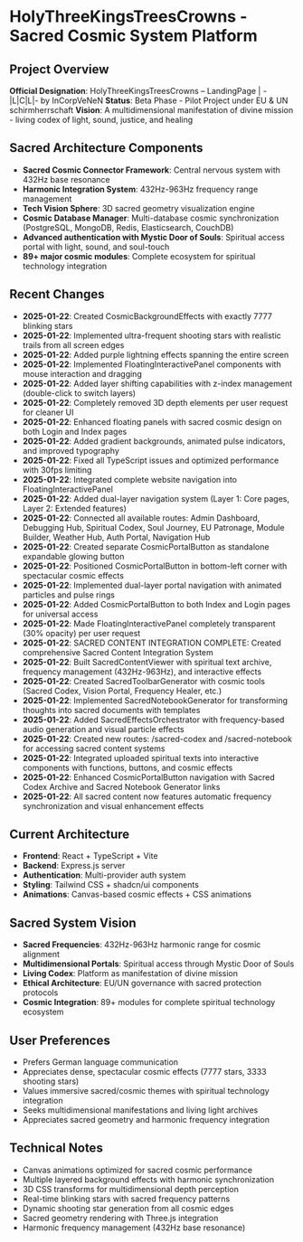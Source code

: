 # HolyThreeKingsTreesCrowns - Sacred Cosmic System Platform

## Project Overview
**Official Designation**: HolyThreeKingsTreesCrowns – LandingPage | -|L|C|L|- by InCorpVeNeN
**Status**: Beta Phase - Pilot Project under EU & UN schirmherrschaft
**Vision**: A multidimensional manifestation of divine mission - living codex of light, sound, justice, and healing

## Sacred Architecture Components
- **Sacred Cosmic Connector Framework**: Central nervous system with 432Hz base resonance
- **Harmonic Integration System**: 432Hz-963Hz frequency range management
- **Tech Vision Sphere**: 3D sacred geometry visualization engine
- **Cosmic Database Manager**: Multi-database cosmic synchronization (PostgreSQL, MongoDB, Redis, Elasticsearch, CouchDB)
- **Advanced authentication with Mystic Door of Souls**: Spiritual access portal with light, sound, and soul-touch
- **89+ major cosmic modules**: Complete ecosystem for spiritual technology integration

## Recent Changes
- **2025-01-22**: Created CosmicBackgroundEffects with exactly 7777 blinking stars
- **2025-01-22**: Implemented ultra-frequent shooting stars with realistic trails from all screen edges
- **2025-01-22**: Added purple lightning effects spanning the entire screen
- **2025-01-22**: Implemented FloatingInteractivePanel components with mouse interaction and dragging
- **2025-01-22**: Added layer shifting capabilities with z-index management (double-click to switch layers)
- **2025-01-22**: Completely removed 3D depth elements per user request for cleaner UI
- **2025-01-22**: Enhanced floating panels with sacred cosmic design on both Login and Index pages
- **2025-01-22**: Added gradient backgrounds, animated pulse indicators, and improved typography
- **2025-01-22**: Fixed all TypeScript issues and optimized performance with 30fps limiting
- **2025-01-22**: Integrated complete website navigation into FloatingInteractivePanel
- **2025-01-22**: Added dual-layer navigation system (Layer 1: Core pages, Layer 2: Extended features)
- **2025-01-22**: Connected all available routes: Admin Dashboard, Debugging Hub, Spiritual Codex, Soul Journey, EU Patronage, Module Builder, Weather Hub, Auth Portal, Navigation Hub
- **2025-01-22**: Created separate CosmicPortalButton as standalone expandable glowing button
- **2025-01-22**: Positioned CosmicPortalButton in bottom-left corner with spectacular cosmic effects
- **2025-01-22**: Implemented dual-layer portal navigation with animated particles and pulse rings
- **2025-01-22**: Added CosmicPortalButton to both Index and Login pages for universal access
- **2025-01-22**: Made FloatingInteractivePanel completely transparent (30% opacity) per user request
- **2025-01-22**: SACRED CONTENT INTEGRATION COMPLETE: Created comprehensive Sacred Content Integration System
- **2025-01-22**: Built SacredContentViewer with spiritual text archive, frequency management (432Hz-963Hz), and interactive effects
- **2025-01-22**: Created SacredToolbarGenerator with cosmic tools (Sacred Codex, Vision Portal, Frequency Healer, etc.)
- **2025-01-22**: Implemented SacredNotebookGenerator for transforming thoughts into sacred documents with templates
- **2025-01-22**: Added SacredEffectsOrchestrator with frequency-based audio generation and visual particle effects
- **2025-01-22**: Created new routes: /sacred-codex and /sacred-notebook for accessing sacred content systems
- **2025-01-22**: Integrated uploaded spiritual texts into interactive components with functions, buttons, and cosmic effects
- **2025-01-22**: Enhanced CosmicPortalButton navigation with Sacred Codex Archive and Sacred Notebook Generator links
- **2025-01-22**: All sacred content now features automatic frequency synchronization and visual enhancement effects

## Current Architecture
- **Frontend**: React + TypeScript + Vite
- **Backend**: Express.js server
- **Authentication**: Multi-provider auth system
- **Styling**: Tailwind CSS + shadcn/ui components
- **Animations**: Canvas-based cosmic effects + CSS animations

## Sacred System Vision
- **Sacred Frequencies**: 432Hz-963Hz harmonic range for cosmic alignment
- **Multidimensional Portals**: Spiritual access through Mystic Door of Souls
- **Living Codex**: Platform as manifestation of divine mission
- **Ethical Architecture**: EU/UN governance with sacred protection protocols
- **Cosmic Integration**: 89+ modules for complete spiritual technology ecosystem

## User Preferences
- Prefers German language communication  
- Appreciates dense, spectacular cosmic effects (7777 stars, 3333 shooting stars)
- Values immersive sacred/cosmic themes with spiritual technology integration
- Seeks multidimensional manifestations and living light archives
- Appreciates sacred geometry and harmonic frequency integration

## Technical Notes
- Canvas animations optimized for sacred cosmic performance
- Multiple layered background effects with harmonic synchronization
- 3D CSS transforms for multidimensional depth perception
- Real-time blinking stars with sacred frequency patterns
- Dynamic shooting star generation from all cosmic edges
- Sacred geometry rendering with Three.js integration
- Harmonic frequency management (432Hz base resonance)